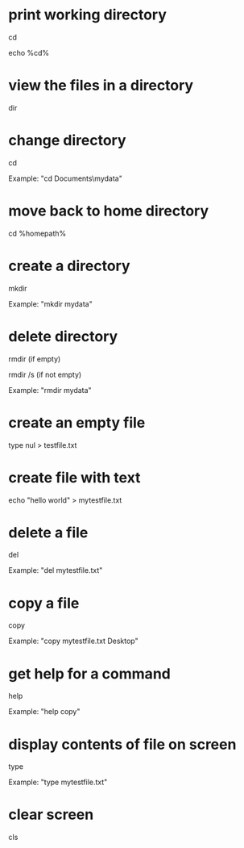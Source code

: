 # print working directory

cd

echo %cd%

# view the files in a directory

dir

# change directory 

cd

Example: "cd Documents\mydata"

# move back to home directory

cd %homepath%

# create a directory 

mkdir 

Example: "mkdir mydata"

# delete directory

rmdir (if empty)

rmdir /s (if not empty)

Example: "rmdir mydata"

# create an empty file

type nul > testfile.txt

# create file with text

echo "hello world" > mytestfile.txt

# delete a file

del

Example: "del mytestfile.txt"

# copy a file 

copy

Example: "copy mytestfile.txt Desktop"

# get help for a command

help <command>

Example: "help copy"

# display contents of file on screen

type

Example: "type mytestfile.txt"

# clear screen

cls

